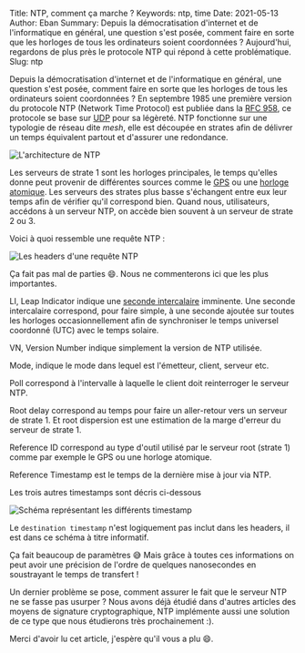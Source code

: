 Title: NTP, comment ça marche ?
Keywords: ntp, time
Date: 2021-05-13
Author: Eban
Summary: Depuis la démocratisation d'internet et de l'informatique en général, une question s'est posée, comment faire en sorte que les horloges de tous les ordinateurs soient coordonnées ? Aujourd'hui, regardons de plus près le protocole NTP qui répond à cette problématique.
Slug: ntp

Depuis la démocratisation d'internet et de l'informatique en général, une question s'est posée, comment faire en sorte que les horloges de tous les ordinateurs soient coordonnées ? En septembre 1985 une première version du protocole NTP (Network Time Protocol) est publiée dans la [RFC 958](https://datatracker.ietf.org/doc/html/rfc958), ce protocole se base sur [UDP](https://ilearned.eu/udp.html) pour sa légèreté. NTP fonctionne sur une typologie de réseau dite *mesh*, elle est découpée en strates afin de délivrer un temps équivalent partout et d'assurer une redondance. 

![L'architecture de NTP](/static/img/ntp/schema_archi.webp)

Les serveurs de strate 1 sont les horloges principales, le temps qu'elles donne peut provenir de différentes sources comme le [GPS](https://en.wikipedia.org/wiki/Global_Positioning_System) ou une [horloge atomique](https://fr.wikipedia.org/wiki/Horloge_atomique). Les serveurs des strates plus basse s'échangent entre eux leur temps afin de vérifier qu'il correspond bien. Quand nous, utilisateurs, accédons à un serveur NTP, on accède bien souvent à un serveur de strate 2 ou 3.

Voici à quoi ressemble une requête NTP : 

![Les headers d'une requête NTP](/static/img/ntp/schema_headers.webp)

Ça fait pas mal de parties 😄. Nous ne commenterons ici que les plus importantes.

LI, Leap Indicator indique une [seconde intercalaire](https://fr.m.wikipedia.org/wiki/Seconde_intercalaire) imminente. Une seconde intercalaire correspond, pour faire simple, à une seconde ajoutée sur toutes les horloges occasionnellement afin de synchroniser le temps universel coordonné (UTC) avec le temps solaire. 

VN, Version Number indique simplement la version de NTP utilisée.

Mode, indique le mode dans lequel est l'émetteur, client, serveur etc.

Poll correspond à l'intervalle à laquelle le client doit reinterroger le serveur NTP.

Root delay correspond au temps pour faire un aller-retour vers un serveur de strate 1. Et root dispersion est une estimation de la marge d'erreur du serveur de strate 1.

Reference ID correspond au type d'outil utilisé par le serveur root (strate 1) comme par exemple le GPS ou une horloge atomique.

Reference Timestamp est le temps de la dernière mise à jour via NTP. 

Les trois autres timestamps sont décris ci-dessous 

![Schéma représentant les différents timestamp](/static/img/ntp/schema_timestamps.webp)

Le `destination timestamp` n'est logiquement pas inclut dans les headers, il est dans ce schéma à titre informatif.

Ça fait beaucoup de paramètres 😅 Mais grâce à toutes ces informations on peut avoir une précision de l'ordre de quelques nanosecondes en soustrayant le temps de transfert !

Un dernier problème se pose, comment assurer le fait que le serveur NTP ne se fasse pas usurper ? Nous avons déjà étudié dans d'autres articles des moyens de signature cryptographique, NTP implémente aussi une solution de ce type que nous étudierons très prochainement :). 

Merci d'avoir lu cet article, j'espère qu'il vous a plu 😄.
